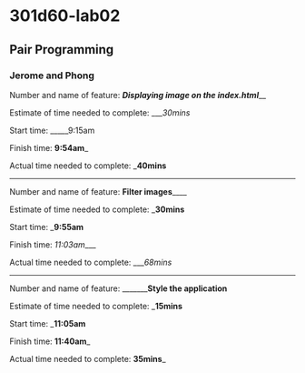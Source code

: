 # 301d60-lab02
## Pair Programming 
### Jerome and Phong


Number and name of feature: _______________Displaying image on the index.html_________________

Estimate of time needed to complete: ____30mins_

Start time: _____9:15am

Finish time: __9:54am___

Actual time needed to complete: ___40mins__

------------------------------------------------------------------------



Number and name of feature: ______________Filter images__________________

Estimate of time needed to complete: ___30mins__

Start time: ___9:55am__

Finish time: _11:03am____

Actual time needed to complete: ____68mins_

------------------------------------------------------------------------



Number and name of feature: _______________Style the application________

Estimate of time needed to complete: ___15mins__

Start time: ___11:05am__

Finish time: __11:40am___

Actual time needed to complete: __35mins___
